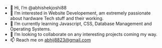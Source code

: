 - 👋 Hi, I’m @abhishekjoshi88
- 👀 I’m interested in Website Developement, am extremely passionate about hardware Tech stuff and their working. 
- 🌱 I’m currently learning Javascript, CSS, Database Management and Operating Systems.
- 💞️ I’m looking to collaborate on any interesting projects coming my way.
- 📫 Reach me on abhij8823@gmail.com

<!---
abhishekjoshi88/abhishekjoshi88 is a ✨ special ✨ repository because its `README.md` (this file) appears on your GitHub profile.
You can click the Preview link to take a look at your changes.
--->
